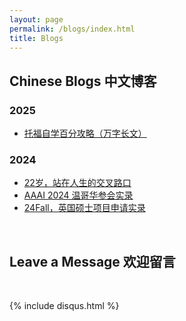 ```yaml
---
layout: page
permalink: /blogs/index.html
title: Blogs
---
```


## Chinese Blogs 中文博客

### 2025

- [托福自学百分攻略（万字长文）](https://yuhan-qiao.github.io/blogs/toefl/)<br>

### 2024

- [22岁，站在人生的交叉路口](https://caihanlin.com/blogs/22yrs)<br>
- [AAAI 2024 温哥华参会实录](https://caihanlin.com/blogs/aaai-24/)<br>
- [24Fall，英国硕士项目申请实录](https://caihanlin.com/blogs/24fall/)<br>

<br>

## Leave a Message 欢迎留言

<br>

{% include disqus.html %} 

<br>

